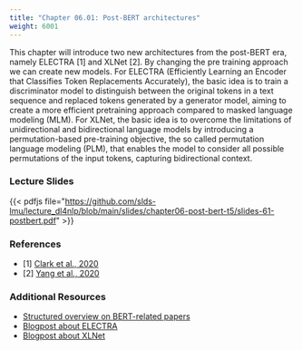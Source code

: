 ```yaml
---
title: "Chapter 06.01: Post-BERT architectures"
weight: 6001
---
```

This chapter will introduce two new architectures from the post-BERT era, namely ELECTRA [1] and XLNet [2]. By changing the pre training approach we can create new models. For ELECTRA (Efficiently Learning an Encoder that Classifies Token Replacements Accurately), the basic idea is to train a discriminator model to distinguish between the original tokens in a text sequence and replaced tokens generated by a generator model, aiming to create a more efficient pretraining approach compared to masked language modeling (MLM).
For XLNet, the basic idea is to overcome the limitations of unidirectional and bidirectional language models by introducing a permutation-based pre-training objective, the so called permutation language modeling (PLM), that enables the model to consider all possible permutations of the input tokens, capturing bidirectional context.

<!--more-->

<!--
### Lecture video
{{< video id="TfrSKiOecWI" >}}
-->

### Lecture Slides
{{< pdfjs file="https://github.com/slds-lmu/lecture_dl4nlp/blob/main/slides/chapter06-post-bert-t5/slides-61-postbert.pdf" >}}

### References 

- [1] [Clark et al., 2020](https://arxiv.org/abs/2003.10555)
- [2] [Yang et al., 2020](https://arxiv.org/abs/1906.08237)

### Additional Resources

- [Structured overview on BERT-related papers](https://github.com/tomohideshibata/BERT-related-papers)
- [Blogpost about ELECTRA](https://sh-tsang.medium.com/brief-review-electra-pre-training-text-encoders-as-discriminators-rather-than-generators-9568050d3a86)
- [Blogpost about XLNet](https://medium.com/@zxiao2015/understanding-language-using-xlnet-with-autoregressive-pre-training-9c86e5bea443)

